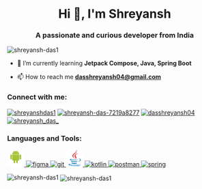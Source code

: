 <h1 align="center">Hi 👋, I'm Shreyansh</h1>
<h3 align="center">A passionate and curious developer from India</h3>

<p align="left"> <img src="https://komarev.com/ghpvc/?username=shreyansh-das1&label=Profile%20views&color=0e75b6&style=flat" alt="shreyansh-das1" /> </p>

- 🌱 I’m currently learning **Jetpack Compose, Java, Spring Boot**

- 📫 How to reach me **dasshreyansh04@gmail.com**

<h3 align="left">Connect with me:</h3>
<p align="left">
<a href="https://dev.to/shreyanshdas1" target="blank"><img align="center" src="https://raw.githubusercontent.com/rahuldkjain/github-profile-readme-generator/master/src/images/icons/Social/devto.svg" alt="shreyanshdas1" height="30" width="40" /></a>
<a href="https://linkedin.com/in/shreyansh-das-7219a8277" target="blank"><img align="center" src="https://raw.githubusercontent.com/rahuldkjain/github-profile-readme-generator/master/src/images/icons/Social/linked-in-alt.svg" alt="shreyansh-das-7219a8277" height="30" width="40" /></a>
<a href="https://www.hackerrank.com/dasshreyansh04" target="blank"><img align="center" src="https://raw.githubusercontent.com/rahuldkjain/github-profile-readme-generator/master/src/images/icons/Social/hackerrank.svg" alt="dasshreyansh04" height="30" width="40" /></a>
<a href="https://www.leetcode.com/shreyansh_das_" target="blank"><img align="center" src="https://raw.githubusercontent.com/rahuldkjain/github-profile-readme-generator/master/src/images/icons/Social/leet-code.svg" alt="shreyansh_das_" height="30" width="40" /></a>
</p>

<h3 align="left">Languages and Tools:</h3>
<p align="left"> <a href="https://developer.android.com" target="_blank" rel="noreferrer"> <img src="https://raw.githubusercontent.com/devicons/devicon/master/icons/android/android-original-wordmark.svg" alt="android" width="40" height="40"/> </a> <a href="https://www.figma.com/" target="_blank" rel="noreferrer"> <img src="https://www.vectorlogo.zone/logos/figma/figma-icon.svg" alt="figma" width="40" height="40"/> </a> <a href="https://git-scm.com/" target="_blank" rel="noreferrer"> <img src="https://www.vectorlogo.zone/logos/git-scm/git-scm-icon.svg" alt="git" width="40" height="40"/> </a> <a href="https://www.java.com" target="_blank" rel="noreferrer"> <img src="https://raw.githubusercontent.com/devicons/devicon/master/icons/java/java-original.svg" alt="java" width="40" height="40"/> </a> <a href="https://kotlinlang.org" target="_blank" rel="noreferrer"> <img src="https://www.vectorlogo.zone/logos/kotlinlang/kotlinlang-icon.svg" alt="kotlin" width="40" height="40"/> </a> <a href="https://postman.com" target="_blank" rel="noreferrer"> <img src="https://www.vectorlogo.zone/logos/getpostman/getpostman-icon.svg" alt="postman" width="40" height="40"/> </a> <a href="https://spring.io/" target="_blank" rel="noreferrer"> <img src="https://www.vectorlogo.zone/logos/springio/springio-icon.svg" alt="spring" width="40" height="40"/> </a> </p>

<p><img align="left" src="https://github-readme-stats.vercel.app/api/top-langs?username=shreyansh-das1&show_icons=true&locale=en&layout=compact" alt="shreyansh-das1" /></p>

<p>&nbsp;<img align="center" src="https://github-readme-stats.vercel.app/api?username=shreyansh-das1&show_icons=true&locale=en" alt="shreyansh-das1" /></p>

